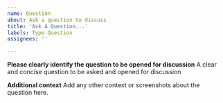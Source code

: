 ```yaml
---
name: Question
about: Ask a question to discuss
title: 'Ask A Question...'
labels: Type:Question
assignees: ''

---
```


**Please clearly identify the question to be opened for discussion**
A clear and concise question to be asked and opened for discussion

**Additional context**
Add any other context or screenshots about the question here.
